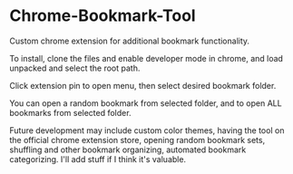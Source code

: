 # Chrome-Bookmark-Tool

Custom chrome extension for additional bookmark functionality.

To install, clone the files and enable developer mode in chrome, and load unpacked and select the root path.

Click extension pin to open menu, then select desired bookmark folder.

You can open a random bookmark from selected folder, and to open ALL bookmarks from selected folder.



Future development may include custom color themes, having the tool on the official chrome extension store, opening random bookmark sets, shuffling and other bookmark organizing, automated bookmark categorizing. I'll add stuff if I think it's valuable.
